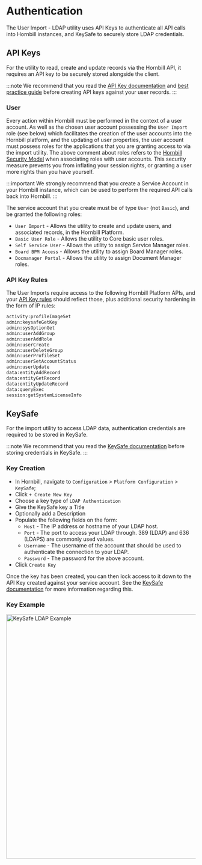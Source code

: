# Authentication

The User Import - LDAP utility uses API Keys to authenticate all API calls into Hornbill instances, and KeySafe to securely store LDAP credentials.

## API Keys

For the utility to read, create and update records via the Hornbill API, it requires an API key to be securely stored alongside the client.

:::note
We recommend that you read the [API Key documentation](/esp-fundamentals/security/api-keys) and [best practice guide](/esp-fundamentals/best-practice/platform-api-keys) before creating API keys against your user records.
:::

### User

Every action within Hornbill must be performed in the context of a user account. As well as the chosen user account possessing the `User Import` role (see below) which facilitates the creation of the user accounts into the Hornbill platform, and the updating of user properties, the user account must possess roles for the applications that you are granting access to via the import utility. The above comment about roles refers to the [Hornbill Security Model](/esp-fundamentals/security/account-types) when associating roles with user accounts. This security  measure prevents you from inflating your session rights, or granting a user more rights than you have yourself.

:::important
We strongly recommend that you create a Service Account in your Hornbill instance, which can be used to perform the required API calls back into Hornbill.
:::

The service account that you create must be of type `User` (not `Basic`), and be granted the following roles:

- `User Import` - Allows the utility to create and update users, and associated records, in the Hornbill Platform.
- `Basic User Role` - Allows the utility to Core basic user roles.
- `Self Service User` - Allows the utility to assign Service Manager roles.
- `Board BPM Access` - Allows the utility to assign Board Manager roles.
- `Docmanager Portal` - Allows the utility to assign Document Manager roles.

### API Key Rules

The User Imports require access to the following Hornbill Platform APIs, and your [API Key rules](/esp-fundamentals/security/api-keys#api-key-rules) should reflect those, plus additional security hardening in the form of IP rules:

```cmd
activity:profileImageSet 
admin:keysafeGetKey 
admin:sysOptionGet 
admin:userAddGroup 
admin:userAddRole 
admin:userCreate 
admin:userDeleteGroup 
admin:userProfileSet 
admin:userSetAccountStatus 
admin:userUpdate 
data:entityAddRecord 
data:entityGetRecord 
data:entityUpdateRecord 
data:queryExec 
session:getSystemLicenseInfo 
```

## KeySafe

For the import utility to access LDAP data, authentication credentials are required to be stored in KeySafe.

:::note
We recommend that you read the [KeySafe documentation](/esp-fundamentals/security/keysafe) before storing credentials in KeySafe.
:::

### Key Creation

* In Hornbill, navigate to `Configuration` > `Platform Configuration` > `KeySafe`;
* Click `+ Create New Key`
* Choose a key type of `LDAP Authentication`
* Give the KeySafe key a Title
* Optionally add a Description
* Populate the following fields on the form:
  * `Host` - The IP address or hostname of your LDAP host.
  * `Port` - The port to access your LDAP through. 389 (LDAP) and 636 (LDAPS) are commonly used values.
  * `Username` - The username of the account that should be used to authenticate the connection to your LDAP.
  * `Password` - The password for the above account. 
* Click `Create Key`

Once the key has been created, you can then lock access to it down to the API Key created against your service account. See the [KeySafe documentation](/esp-fundamentals/security/keysafe#access-control-and-usability) for more information regarding this.

### Key Example

<img src="/_books/data-imports-guide/images/ldap_user_import_keysafe.png" width="650px" alt="KeySafe LDAP Example"/>
